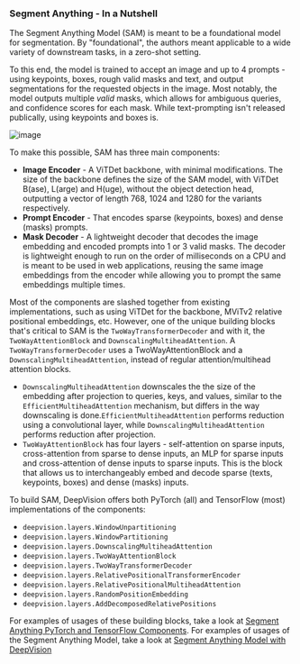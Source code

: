 ### Segment Anything - In a Nutshell

The Segment Anything Model (SAM) is meant to be a foundational model for segmentation. By "foundational", the authors meant applicable to a wide variety of downstream tasks, in a zero-shot setting.

To this end, the model is trained to accept an image and up to 4 prompts - using keypoints, boxes, rough valid masks and text, and output segmentations for the requested objects in the image. Most notably, the model outputs multiple *valid* masks, which allows for ambiguous queries, and confidence scores for each mask. While text-prompting isn't released publically, using keypoints and boxes is.

![image](https://github.com/DavidLandup0/deepvision/assets/60978046/610ba409-2851-442c-9e5d-b1d8de89b735)

To make this possible, SAM has three main components:

- **Image Encoder** - A ViTDet backbone, with minimal modifications. The size of the backbone defines the size of the SAM model, with ViTDet B(ase), L(arge) and H(uge), without the object detection head, outputting a vector of length 768, 1024 and 1280 for the variants  respectively.
- **Prompt Encoder** - That encodes sparse (keypoints, boxes) and dense (masks) prompts.
- **Mask Decoder** - A lightweight decoder that decodes the image embedding and encoded prompts into 1 or 3 valid masks. The decoder is lightweight enough to run on the order of milliseconds on a CPU and is meant to be used in web applications, reusing the same image embeddings from the encoder while allowing you to prompt the same embeddings multiple times.

Most of the components are slashed together from existing implementations, such as using ViTDet for the backbone, MViTv2 relative positional embeddings, etc. However, one of the unique building blocks that's critical to SAM is the `TwoWayTransformerDecoder` and with it, the `TwoWayAttentionBlock` and `DownscalingMultiheadAttention`. A `TwoWayTransformerDecoder` uses a TwoWayAttentionBlock and a `DownscalingMultiheadAttention`, instead of regular attention/multihead attention blocks. 

- `DownscalingMultiheadAttention` downscales the the size of the embedding after projection to queries, keys, and values, similar to the `EfficientMultiheadAttention` mechanism, but differs in the way downscaling is done.`EfficientMultiheadAttention` performs reduction using a convolutional layer, while `DownscalingMultiheadAttention` performs reduction after projection.
- `TwoWayAttentionBlock` has four layers - self-attention on sparse inputs, cross-attention from sparse to dense inputs, an MLP for sparse inputs and cross-attention of dense inputs to sparse inputs. This is the block that allows us to interchangeably embed and decode sparse (texts, keypoints, boxes) and dense (masks) inputs.

To build SAM, DeepVision offers both PyTorch (all) and TensorFlow (most) implementations of the components:

- `deepvision.layers.WindowUnpartitioning`
- `deepvision.layers.WindowPartitioning`
- `deepvision.layers.DownscalingMultiheadAttention`
- `deepvision.layers.TwoWayAttentionBlock`
- `deepvision.layers.TwoWayTransformerDecoder`
- `deepvision.layers.RelativePositionalTransformerEncoder`
- `deepvision.layers.RelativePositionalMultiheadAttention`
- `deepvision.layers.RandomPositionEmbedding`
- `deepvision.layers.AddDecomposedRelativePositions`

For examples of usages of these building blocks, take a look at [Segment Anything PyTorch and TensorFlow Components](https://github.com/DavidLandup0/deepvision/blob/main/examples/Segment%20Anything%20PyTorch%20and%20TensorFlow%20Components.ipynb).
For examples of usages of the Segment Anything Model, take a look at [Segment Anything Model with DeepVision](https://github.com/DavidLandup0/deepvision/blob/main/examples/Segment%20Anything%20Model%20with%20DeepVision.ipynb)
